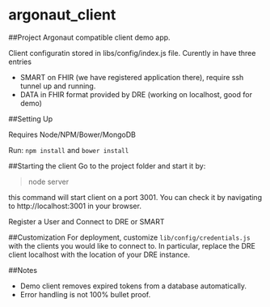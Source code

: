 # argonaut_client
##Project Argonaut compatible client demo app.

Client configuratin stored in libs/config/index.js file.
Curently in have three entries
 * SMART on FHIR (we have registered application there), require ssh tunnel up and running.
 * DATA in FHIR format provided by DRE (working on localhost, good for demo)

##Setting Up

Requires Node/NPM/Bower/MongoDB

Run: `npm install` and `bower install`

##Starting the client
Go to the project folder and start it by:

> node server

this command will start client on a port 3001.
You can check it by navigating to http://localhost:3001 in your browser.

Register a User and Connect to DRE or SMART

##Customization
For deployment, customize `lib/config/credentials.js` with the clients you would like to connect to.  In particular, replace the DRE client localhost with the location of your DRE instance.

##Notes
* Demo client removes expired tokens from a database automatically.
* Error handling is not 100% bullet proof.
